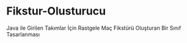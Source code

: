 # Fikstur-Olusturucu
Java ile Girilen Takımlar İçin Rastgele Maç Fikstürü Oluşturan Bir Sınıf Tasarlanması
